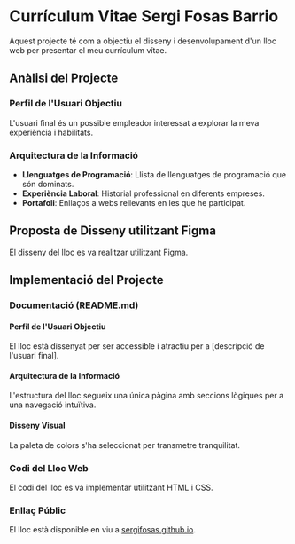 # Currículum Vitae Sergi Fosas Barrio

Aquest projecte té com a objectiu el disseny i desenvolupament d'un lloc web per presentar el meu currículum vítae.

## Anàlisi del Projecte

### Perfil de l'Usuari Objectiu
L'usuari final és un possible empleador interessat a explorar la meva experiència i habilitats.

### Arquitectura de la Informació

- **Llenguatges de Programació**: Llista de llenguatges de programació que són dominats.
- **Experiència Laboral**: Historial professional en diferents empreses.
- **Portafoli**: Enllaços a webs rellevants en les que he participat.

## Proposta de Disseny utilitzant Figma

El disseny del lloc es va realitzar utilitzant Figma.

## Implementació del Projecte

### Documentació (README.md)

#### Perfil de l'Usuari Objectiu
El lloc està dissenyat per ser accessible i atractiu per a [descripció de l'usuari final].

#### Arquitectura de la Informació
L'estructura del lloc segueix una única pàgina amb seccions lògiques per a una navegació intuïtiva.

#### Disseny Visual
La paleta de colors s'ha seleccionat per transmetre tranquilitat.

### Codi del Lloc Web

El codi del lloc es va implementar utilitzant HTML i CSS.

### Enllaç Públic

El lloc està disponible en viu a [sergifosas.github.io](https://sergifosas.github.io).

